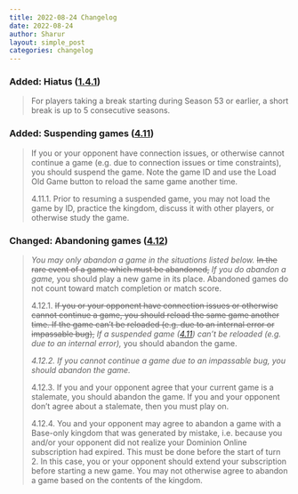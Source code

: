 ```yaml
---
title: 2022-08-24 Changelog
date: 2022-08-24
author: Sharur
layout: simple_post
categories: changelog
---
```

### Added: Hiatus ([1.4.1](/rules#1.4.1))

> For players taking a break starting during Season 53 or earlier, a short break is up to 5 consecutive seasons.

### Added: Suspending games ([4.11](/rules#4.11))

> If you or your opponent have connection issues, or otherwise cannot continue a game (e.g. due to connection issues or time constraints), you should suspend the game. Note the game ID and use the Load Old Game button to reload the same game another time.
> 
> 4.11.1. Prior to resuming a suspended game, you may not load the game by ID, practice the kingdom, discuss it with other players, or otherwise study the game.

### Changed: Abandoning games ([4.12](/rules#4.12))

> _You may only abandon a game in the situations listed below._ ~~In the rare event of a game which must be abandoned,~~ _If you do abandon a game,_ you should play a new game in its place. Abandoned games do not count toward match completion or match score.
>
> 4.12.1. ~~If you or your opponent have connection issues or otherwise cannot continue a game, you should reload the same game another time. If the game can’t be reloaded (e.g. due to an internal error or impassable bug),~~ _If a suspended game ([4.11](/rules#4.11)) can’t be reloaded (e.g. due to an internal error),_ you should abandon the game.
>
> _4.12.2. If you cannot continue a game due to an impassable bug, you should abandon the game._
>
> 4.12.3. If you and your opponent agree that your current game is a stalemate, you should abandon the game. If you and your opponent don’t agree about a stalemate, then you must play on.
>
> 4.12.4. You and your opponent may agree to abandon a game with a Base-only kingdom that was generated by mistake, i.e. because you and/or your opponent did not realize your Dominion Online subscription had expired. This must be done before the start of turn 2. In this case, you or your opponent should extend your subscription before starting a new game. You may not otherwise agree to abandon a game based on the contents of the kingdom.